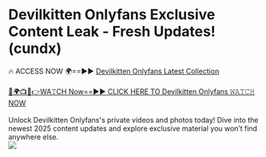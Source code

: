 # Devilkitten Onlyfans Exclusive Content Leak - Fresh Updates! (cundx)

🔥 ACCESS NOW 🌍==►► <a href="https://tinyurl.com/kvy9nzfs" rel="nofollow">Devilkitten Onlyfans Latest Collection</a>
<br><br>
[🔴🌍📺📱👉WA𝚃CH Now==►► CLICK HERE TO Devilkitten Onlyfans 𝚆𝙰𝚃𝙲𝙷 NOW](https://tinyurl.com/kvy9nzfs)
<br><br>
Unlock Devilkitten Onlyfans's private videos and photos today! Dive into the newest 2025 content updates and explore exclusive material you won’t find anywhere else.
<br>
<a href="https://tinyurl.com/kvy9nzfs" rel="nofollow" data-target="animated-image.originalLink"><img src="https://camo.githubusercontent.com/8a4f000d20f83aca3bf7ec5f350d767afa0574a8a352519fd8cfa583a6f93a33/68747470733a2f2f692e696d6775722e636f6d2f644a486b345a712e676966" data-canonical-src="https://i.imgur.com/dJHk4Zq.gif" style="max-width: 100%; display: inline-block;" data-target="animated-image.originalImage"></a>
<br>
